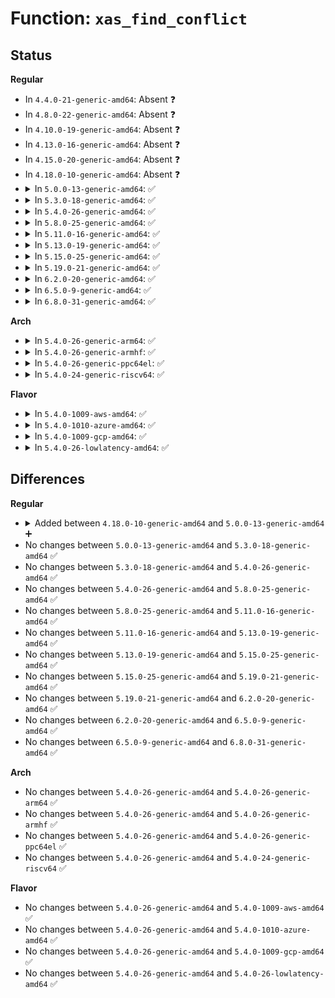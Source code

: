 # Function: <code>xas_find_conflict</code>

## Status
<b>Regular</b>
<ul>
<li>
In <code>4.4.0-21-generic-amd64</code>: Absent ❓
</li>
<li>
In <code>4.8.0-22-generic-amd64</code>: Absent ❓
</li>
<li>
In <code>4.10.0-19-generic-amd64</code>: Absent ❓
</li>
<li>
In <code>4.13.0-16-generic-amd64</code>: Absent ❓
</li>
<li>
In <code>4.15.0-20-generic-amd64</code>: Absent ❓
</li>
<li>
In <code>4.18.0-10-generic-amd64</code>: Absent ❓
</li>
<li>
<details>
<summary>In <code>5.0.0-13-generic-amd64</code>: ✅</summary>

```c
void * xas_find_conflict(struct xa_state * xas)
```

```json
{
  "name": "xas_find_conflict",
  "collision_type": "Unique Global",
  "inline_type": "No",
  "funcs": [
    {
      "addr": 18446744071589427840,
      "name": "xas_find_conflict",
      "external": true,
      "loc": "lib/xarray.c:1206",
      "file": "lib/xarray.c",
      "inline": "seen, unknown",
      "caller_inline": [],
      "caller_func": [
        "mm/shmem.c:shmem_add_to_page_cache",
        "fs/dax.c:get_unlocked_entry"
      ]
    }
  ],
  "symbols": [
    {
      "addr": 18446744071589427840,
      "name": "xas_find_conflict",
      "section": ".text",
      "bind": "STB_GLOBAL",
      "size": 441
    }
  ]
}
```
</details>
</li>
<li>
<details>
<summary>In <code>5.3.0-18-generic-amd64</code>: ✅</summary>

```c
void * xas_find_conflict(struct xa_state * xas)
```

```json
{
  "name": "xas_find_conflict",
  "collision_type": "Unique Global",
  "inline_type": "No",
  "funcs": [
    {
      "addr": 18446744071589885744,
      "name": "xas_find_conflict",
      "external": true,
      "loc": "lib/xarray.c:1225",
      "file": "lib/xarray.c",
      "inline": "seen, unknown",
      "caller_inline": [],
      "caller_func": [
        "mm/shmem.c:shmem_add_to_page_cache",
        "fs/dax.c:get_unlocked_entry"
      ]
    }
  ],
  "symbols": [
    {
      "addr": 18446744071589885744,
      "name": "xas_find_conflict",
      "section": ".text",
      "bind": "STB_GLOBAL",
      "size": 447
    }
  ]
}
```
</details>
</li>
<li>
<details>
<summary>In <code>5.4.0-26-generic-amd64</code>: ✅</summary>

```c
void * xas_find_conflict(struct xa_state * xas)
```

```json
{
  "name": "xas_find_conflict",
  "collision_type": "Unique Global",
  "inline_type": "No",
  "funcs": [
    {
      "addr": 18446744071590111696,
      "name": "xas_find_conflict",
      "external": true,
      "loc": "lib/xarray.c:1236",
      "file": "lib/xarray.c",
      "inline": "seen, unknown",
      "caller_inline": [],
      "caller_func": [
        "mm/shmem.c:shmem_add_to_page_cache",
        "fs/dax.c:get_unlocked_entry"
      ]
    }
  ],
  "symbols": [
    {
      "addr": 18446744071590111696,
      "name": "xas_find_conflict",
      "section": ".text",
      "bind": "STB_GLOBAL",
      "size": 447
    }
  ]
}
```
</details>
</li>
<li>
<details>
<summary>In <code>5.8.0-25-generic-amd64</code>: ✅</summary>

```c
void * xas_find_conflict(struct xa_state * xas)
```

```json
{
  "name": "xas_find_conflict",
  "collision_type": "Unique Global",
  "inline_type": "No",
  "funcs": [
    {
      "addr": 18446744071585110944,
      "name": "xas_find_conflict",
      "external": true,
      "loc": "lib/xarray.c:1238",
      "file": "lib/xarray.c",
      "inline": "seen, unknown",
      "caller_inline": [],
      "caller_func": [
        "mm/shmem.c:shmem_add_to_page_cache",
        "fs/dax.c:get_unlocked_entry"
      ]
    }
  ],
  "symbols": [
    {
      "addr": 18446744071585110944,
      "name": "xas_find_conflict",
      "section": ".text",
      "bind": "STB_GLOBAL",
      "size": 434
    }
  ]
}
```
</details>
</li>
<li>
<details>
<summary>In <code>5.11.0-16-generic-amd64</code>: ✅</summary>

```c
void * xas_find_conflict(struct xa_state * xas)
```

```json
{
  "name": "xas_find_conflict",
  "collision_type": "Unique Global",
  "inline_type": "No",
  "funcs": [
    {
      "addr": 18446744071585260192,
      "name": "xas_find_conflict",
      "external": true,
      "loc": "lib/xarray.c:1388",
      "file": "lib/xarray.c",
      "inline": "seen, unknown",
      "caller_inline": [],
      "caller_func": [
        "mm/filemap.c:__add_to_page_cache_locked",
        "mm/shmem.c:shmem_add_to_page_cache",
        "fs/dax.c:get_unlocked_entry"
      ]
    }
  ],
  "symbols": [
    {
      "addr": 18446744071585260192,
      "name": "xas_find_conflict",
      "section": ".text",
      "bind": "STB_GLOBAL",
      "size": 434
    }
  ]
}
```
</details>
</li>
<li>
<details>
<summary>In <code>5.13.0-19-generic-amd64</code>: ✅</summary>

```c
void * xas_find_conflict(struct xa_state * xas)
```

```json
{
  "name": "xas_find_conflict",
  "collision_type": "Unique Global",
  "inline_type": "No",
  "funcs": [
    {
      "addr": 18446744071585143776,
      "name": "xas_find_conflict",
      "external": true,
      "loc": "lib/xarray.c:1389",
      "file": "lib/xarray.c",
      "inline": "seen, unknown",
      "caller_inline": [],
      "caller_func": [
        "mm/filemap.c:__add_to_page_cache_locked",
        "mm/shmem.c:shmem_add_to_page_cache",
        "fs/dax.c:get_unlocked_entry"
      ]
    }
  ],
  "symbols": [
    {
      "addr": 18446744071585143776,
      "name": "xas_find_conflict",
      "section": ".text",
      "bind": "STB_GLOBAL",
      "size": 436
    }
  ]
}
```
</details>
</li>
<li>
<details>
<summary>In <code>5.15.0-25-generic-amd64</code>: ✅</summary>

```c
void * xas_find_conflict(struct xa_state * xas)
```

```json
{
  "name": "xas_find_conflict",
  "collision_type": "Unique Global",
  "inline_type": "No",
  "funcs": [
    {
      "addr": 18446744071585595680,
      "name": "xas_find_conflict",
      "external": true,
      "loc": "lib/xarray.c:1389",
      "file": "lib/xarray.c",
      "inline": "seen, unknown",
      "caller_inline": [],
      "caller_func": [
        "mm/filemap.c:__add_to_page_cache_locked",
        "mm/shmem.c:shmem_add_to_page_cache",
        "fs/dax.c:get_unlocked_entry"
      ]
    }
  ],
  "symbols": [
    {
      "addr": 18446744071585595680,
      "name": "xas_find_conflict",
      "section": ".text",
      "bind": "STB_GLOBAL",
      "size": 421
    }
  ]
}
```
</details>
</li>
<li>
<details>
<summary>In <code>5.19.0-21-generic-amd64</code>: ✅</summary>

```c
void * xas_find_conflict(struct xa_state * xas)
```

```json
{
  "name": "xas_find_conflict",
  "collision_type": "Unique Global",
  "inline_type": "No",
  "funcs": [
    {
      "addr": 18446744071586754768,
      "name": "xas_find_conflict",
      "external": true,
      "loc": "lib/xarray.c:1396",
      "file": "lib/xarray.c",
      "inline": "seen, unknown",
      "caller_inline": [],
      "caller_func": [
        "mm/filemap.c:__filemap_add_folio",
        "mm/shmem.c:shmem_add_to_page_cache",
        "mm/shmem.c:shmem_add_to_page_cache",
        "fs/dax.c:get_unlocked_entry"
      ]
    }
  ],
  "symbols": [
    {
      "addr": 18446744071586754768,
      "name": "xas_find_conflict",
      "section": ".text",
      "bind": "STB_GLOBAL",
      "size": 463
    }
  ]
}
```
</details>
</li>
<li>
<details>
<summary>In <code>6.2.0-20-generic-amd64</code>: ✅</summary>

```c
void * xas_find_conflict(struct xa_state * xas)
```

```json
{
  "name": "xas_find_conflict",
  "collision_type": "Unique Global",
  "inline_type": "No",
  "funcs": [
    {
      "addr": 18446744071595919744,
      "name": "xas_find_conflict",
      "external": true,
      "loc": "lib/xarray.c:1396",
      "file": "lib/xarray.c",
      "inline": "seen, unknown",
      "caller_inline": [],
      "caller_func": [
        "mm/filemap.c:__filemap_add_folio",
        "mm/shmem.c:shmem_add_to_page_cache",
        "mm/shmem.c:shmem_add_to_page_cache",
        "fs/dax.c:get_unlocked_entry"
      ]
    }
  ],
  "symbols": [
    {
      "addr": 18446744071595919744,
      "name": "xas_find_conflict",
      "section": ".text",
      "bind": "STB_GLOBAL",
      "size": 463
    }
  ]
}
```
</details>
</li>
<li>
<details>
<summary>In <code>6.5.0-9-generic-amd64</code>: ✅</summary>

```c
void * xas_find_conflict(struct xa_state * xas)
```

```json
{
  "name": "xas_find_conflict",
  "collision_type": "Unique Global",
  "inline_type": "No",
  "funcs": [
    {
      "addr": 18446744071596438048,
      "name": "xas_find_conflict",
      "external": true,
      "loc": "lib/xarray.c:1394",
      "file": "lib/xarray.c",
      "inline": "seen, unknown",
      "caller_inline": [],
      "caller_func": [
        "mm/filemap.c:__filemap_add_folio",
        "mm/shmem.c:shmem_add_to_page_cache",
        "mm/shmem.c:shmem_add_to_page_cache",
        "fs/dax.c:get_unlocked_entry"
      ]
    }
  ],
  "symbols": [
    {
      "addr": 18446744071596438048,
      "name": "xas_find_conflict",
      "section": ".text",
      "bind": "STB_GLOBAL",
      "size": 447
    }
  ]
}
```
</details>
</li>
<li>
<details>
<summary>In <code>6.8.0-31-generic-amd64</code>: ✅</summary>

```c
void * xas_find_conflict(struct xa_state * xas)
```

```json
{
  "name": "xas_find_conflict",
  "collision_type": "Unique Global",
  "inline_type": "No",
  "funcs": [
    {
      "addr": 18446744071597333408,
      "name": "xas_find_conflict",
      "external": true,
      "loc": "lib/xarray.c:1394",
      "file": "lib/xarray.c",
      "inline": "seen, unknown",
      "caller_inline": [],
      "caller_func": [
        "mm/filemap.c:__filemap_add_folio",
        "mm/shmem.c:shmem_add_to_page_cache",
        "mm/shmem.c:shmem_add_to_page_cache",
        "fs/dax.c:get_unlocked_entry"
      ]
    }
  ],
  "symbols": [
    {
      "addr": 18446744071597333408,
      "name": "xas_find_conflict",
      "section": ".text",
      "bind": "STB_GLOBAL",
      "size": 447
    }
  ]
}
```
</details>
</li>
</ul>
<b>Arch</b>
<ul>
<li>
<details>
<summary>In <code>5.4.0-26-generic-arm64</code>: ✅</summary>

```c
void * xas_find_conflict(struct xa_state * xas)
```

```json
{
  "name": "xas_find_conflict",
  "collision_type": "Unique Global",
  "inline_type": "No",
  "funcs": [
    {
      "addr": 18446603336503893296,
      "name": "xas_find_conflict",
      "external": true,
      "loc": "lib/xarray.c:1236",
      "file": "lib/xarray.c",
      "inline": "seen, unknown",
      "caller_inline": [],
      "caller_func": [
        "mm/shmem.c:shmem_add_to_page_cache",
        "fs/dax.c:get_unlocked_entry"
      ]
    }
  ],
  "symbols": [
    {
      "addr": 18446603336503893296,
      "name": "xas_find_conflict",
      "section": ".text",
      "bind": "STB_GLOBAL",
      "size": 480
    }
  ]
}
```
</details>
</li>
<li>
<details>
<summary>In <code>5.4.0-26-generic-armhf</code>: ✅</summary>

```c
void * xas_find_conflict(struct xa_state * xas)
```

```json
{
  "name": "xas_find_conflict",
  "collision_type": "Unique Global",
  "inline_type": "No",
  "funcs": [
    {
      "addr": 3236522100,
      "name": "xas_find_conflict",
      "external": true,
      "loc": "lib/xarray.c:1236",
      "file": "lib/xarray.c",
      "inline": "seen, unknown",
      "caller_inline": [],
      "caller_func": [
        "mm/shmem.c:shmem_add_to_page_cache"
      ]
    }
  ],
  "symbols": [
    {
      "addr": 3236522100,
      "name": "xas_find_conflict",
      "section": ".text",
      "bind": "STB_GLOBAL",
      "size": 480
    }
  ]
}
```
</details>
</li>
<li>
<details>
<summary>In <code>5.4.0-26-generic-ppc64el</code>: ✅</summary>

```c
void * xas_find_conflict(struct xa_state * xas)
```

```json
{
  "name": "xas_find_conflict",
  "collision_type": "Unique Global",
  "inline_type": "No",
  "funcs": [
    {
      "addr": 13835058055297760688,
      "name": "xas_find_conflict",
      "external": true,
      "loc": "lib/xarray.c:1236",
      "file": "lib/xarray.c",
      "inline": "seen, unknown",
      "caller_inline": [],
      "caller_func": [
        "mm/shmem.c:shmem_add_to_page_cache",
        "fs/dax.c:get_unlocked_entry"
      ]
    }
  ],
  "symbols": [
    {
      "addr": 13835058055297760688,
      "name": "xas_find_conflict",
      "section": ".text",
      "bind": "STB_GLOBAL",
      "size": 684
    }
  ]
}
```
</details>
</li>
<li>
<details>
<summary>In <code>5.4.0-24-generic-riscv64</code>: ✅</summary>

```c
void * xas_find_conflict(struct xa_state * xas)
```

```json
{
  "name": "xas_find_conflict",
  "collision_type": "Unique Global",
  "inline_type": "No",
  "funcs": [
    {
      "addr": 18446743936279783702,
      "name": "xas_find_conflict",
      "external": true,
      "loc": "lib/xarray.c:1236",
      "file": "lib/xarray.c",
      "inline": "seen, unknown",
      "caller_inline": [],
      "caller_func": [
        "mm/shmem.c:shmem_add_to_page_cache",
        "fs/dax.c:get_unlocked_entry",
        "fs/dax.c:get_unlocked_entry"
      ]
    }
  ],
  "symbols": [
    {
      "addr": 18446743936279783702,
      "name": "xas_find_conflict",
      "section": ".text",
      "bind": "STB_GLOBAL",
      "size": 330
    }
  ]
}
```
</details>
</li>
</ul>
<b>Flavor</b>
<ul>
<li>
<details>
<summary>In <code>5.4.0-1009-aws-amd64</code>: ✅</summary>

```c
void * xas_find_conflict(struct xa_state * xas)
```

```json
{
  "name": "xas_find_conflict",
  "collision_type": "Unique Global",
  "inline_type": "No",
  "funcs": [
    {
      "addr": 18446744071589713952,
      "name": "xas_find_conflict",
      "external": true,
      "loc": "lib/xarray.c:1236",
      "file": "lib/xarray.c",
      "inline": "seen, unknown",
      "caller_inline": [],
      "caller_func": [
        "mm/shmem.c:shmem_add_to_page_cache",
        "fs/dax.c:get_unlocked_entry"
      ]
    }
  ],
  "symbols": [
    {
      "addr": 18446744071589713952,
      "name": "xas_find_conflict",
      "section": ".text",
      "bind": "STB_GLOBAL",
      "size": 447
    }
  ]
}
```
</details>
</li>
<li>
<details>
<summary>In <code>5.4.0-1010-azure-amd64</code>: ✅</summary>

```c
void * xas_find_conflict(struct xa_state * xas)
```

```json
{
  "name": "xas_find_conflict",
  "collision_type": "Unique Global",
  "inline_type": "No",
  "funcs": [
    {
      "addr": 18446744071589439728,
      "name": "xas_find_conflict",
      "external": true,
      "loc": "lib/xarray.c:1236",
      "file": "lib/xarray.c",
      "inline": "seen, unknown",
      "caller_inline": [],
      "caller_func": [
        "mm/shmem.c:shmem_add_to_page_cache",
        "fs/dax.c:get_unlocked_entry"
      ]
    }
  ],
  "symbols": [
    {
      "addr": 18446744071589439728,
      "name": "xas_find_conflict",
      "section": ".text",
      "bind": "STB_GLOBAL",
      "size": 447
    }
  ]
}
```
</details>
</li>
<li>
<details>
<summary>In <code>5.4.0-1009-gcp-amd64</code>: ✅</summary>

```c
void * xas_find_conflict(struct xa_state * xas)
```

```json
{
  "name": "xas_find_conflict",
  "collision_type": "Unique Global",
  "inline_type": "No",
  "funcs": [
    {
      "addr": 18446744071590157328,
      "name": "xas_find_conflict",
      "external": true,
      "loc": "lib/xarray.c:1236",
      "file": "lib/xarray.c",
      "inline": "seen, unknown",
      "caller_inline": [],
      "caller_func": [
        "mm/shmem.c:shmem_add_to_page_cache",
        "fs/dax.c:get_unlocked_entry"
      ]
    }
  ],
  "symbols": [
    {
      "addr": 18446744071590157328,
      "name": "xas_find_conflict",
      "section": ".text",
      "bind": "STB_GLOBAL",
      "size": 447
    }
  ]
}
```
</details>
</li>
<li>
<details>
<summary>In <code>5.4.0-26-lowlatency-amd64</code>: ✅</summary>

```c
void * xas_find_conflict(struct xa_state * xas)
```

```json
{
  "name": "xas_find_conflict",
  "collision_type": "Unique Global",
  "inline_type": "No",
  "funcs": [
    {
      "addr": 18446744071590207872,
      "name": "xas_find_conflict",
      "external": true,
      "loc": "lib/xarray.c:1236",
      "file": "lib/xarray.c",
      "inline": "seen, unknown",
      "caller_inline": [],
      "caller_func": [
        "mm/shmem.c:shmem_add_to_page_cache",
        "fs/dax.c:get_unlocked_entry"
      ]
    }
  ],
  "symbols": [
    {
      "addr": 18446744071590207872,
      "name": "xas_find_conflict",
      "section": ".text",
      "bind": "STB_GLOBAL",
      "size": 447
    }
  ]
}
```
</details>
</li>
</ul>

## Differences
<b>Regular</b>
<ul>
<li>
<details>
<summary>Added between <code>4.18.0-10-generic-amd64</code> and <code>5.0.0-13-generic-amd64</code> ➕</summary>

```c
void * xas_find_conflict(struct xa_state * xas)
```
</details>
</li>
<li>
No changes between <code>5.0.0-13-generic-amd64</code> and <code>5.3.0-18-generic-amd64</code> ✅
</li>
<li>
No changes between <code>5.3.0-18-generic-amd64</code> and <code>5.4.0-26-generic-amd64</code> ✅
</li>
<li>
No changes between <code>5.4.0-26-generic-amd64</code> and <code>5.8.0-25-generic-amd64</code> ✅
</li>
<li>
No changes between <code>5.8.0-25-generic-amd64</code> and <code>5.11.0-16-generic-amd64</code> ✅
</li>
<li>
No changes between <code>5.11.0-16-generic-amd64</code> and <code>5.13.0-19-generic-amd64</code> ✅
</li>
<li>
No changes between <code>5.13.0-19-generic-amd64</code> and <code>5.15.0-25-generic-amd64</code> ✅
</li>
<li>
No changes between <code>5.15.0-25-generic-amd64</code> and <code>5.19.0-21-generic-amd64</code> ✅
</li>
<li>
No changes between <code>5.19.0-21-generic-amd64</code> and <code>6.2.0-20-generic-amd64</code> ✅
</li>
<li>
No changes between <code>6.2.0-20-generic-amd64</code> and <code>6.5.0-9-generic-amd64</code> ✅
</li>
<li>
No changes between <code>6.5.0-9-generic-amd64</code> and <code>6.8.0-31-generic-amd64</code> ✅
</li>
</ul>
<b>Arch</b>
<ul>
<li>
No changes between <code>5.4.0-26-generic-amd64</code> and <code>5.4.0-26-generic-arm64</code> ✅
</li>
<li>
No changes between <code>5.4.0-26-generic-amd64</code> and <code>5.4.0-26-generic-armhf</code> ✅
</li>
<li>
No changes between <code>5.4.0-26-generic-amd64</code> and <code>5.4.0-26-generic-ppc64el</code> ✅
</li>
<li>
No changes between <code>5.4.0-26-generic-amd64</code> and <code>5.4.0-24-generic-riscv64</code> ✅
</li>
</ul>
<b>Flavor</b>
<ul>
<li>
No changes between <code>5.4.0-26-generic-amd64</code> and <code>5.4.0-1009-aws-amd64</code> ✅
</li>
<li>
No changes between <code>5.4.0-26-generic-amd64</code> and <code>5.4.0-1010-azure-amd64</code> ✅
</li>
<li>
No changes between <code>5.4.0-26-generic-amd64</code> and <code>5.4.0-1009-gcp-amd64</code> ✅
</li>
<li>
No changes between <code>5.4.0-26-generic-amd64</code> and <code>5.4.0-26-lowlatency-amd64</code> ✅
</li>
</ul>
